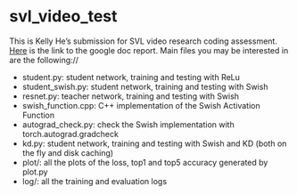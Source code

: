 # svl_video_test

This is Kelly He’s submission for SVL video research coding assessment. [Here](https://docs.google.com/document/d/1kWkoZbcsIklhWM9ORHZY4a1gSNI69jdmjC_t5Db1x78/edit?usp=sharing) is the link to the google doc report. Main files you may be interested in are the following://
- student.py: student network, training and testing with ReLu
- student_swish.py: student network, training and testing with Swish
- resnet.py: teacher network, training and testing with Swish
- swish_function.cpp: C++ implementation of the Swish Activation Function
- autograd_check.py: check the Swish implementation with torch.autograd.gradcheck
- kd.py: student network, training and testing with Swish and KD (both on the fly and disk caching)
- plot/: all the plots of the loss, top1 and top5 accuracy generated by plot.py
- log/: all the training and evaluation logs
